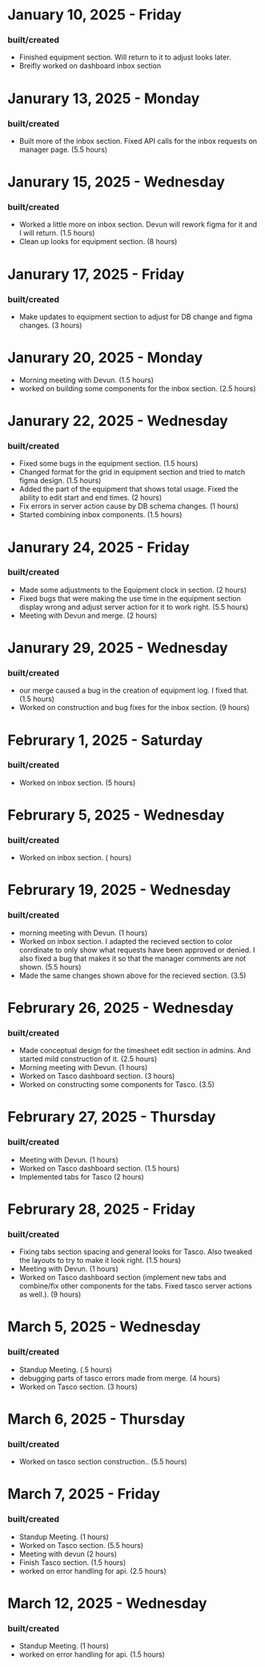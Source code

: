 # January 10, 2025 - Friday
### built/created
- Finished equipment section. Will return to it to adjust looks later.
- Breifly worked on dashboard inbox section

# Janurary 13, 2025 - Monday
### built/created
- Built more of the inbox section. Fixed API calls for the inbox requests on manager page. (5.5 hours)

# Janurary 15, 2025 - Wednesday
### built/created
- Worked a little more on inbox section. Devun will rework figma for it and I will return. (1.5 hours)
- Clean up looks for equipment section. (8 hours)

# Janurary 17, 2025 - Friday
### built/created
- Make updates to equipment section to adjust for DB change and figma changes. (3 hours)

# Janurary 20, 2025 - Monday
- Morning meeting with Devun. (1.5 hours)
- worked on building some components for the inbox section. (2.5 hours)

# Janurary 22, 2025 - Wednesday
### built/created
- Fixed some bugs in the equipment section. (1.5 hours)
- Changed format for the grid in equipment section and tried to match figma design. (1.5 hours)
- Added the part of the equipment that shows total usage. Fixed the ability to edit start and end times. (2 hours)
- Fix errors in server action cause by DB schema changes. (1 hours)
- Started combining inbox components. (1.5 hours)

# Janurary 24, 2025 - Friday
### built/created
- Made some adjustments to the Equipment clock in section. (2 hours)
- Fixed bugs that were making the use time in the equipment section display wrong and adjust server action for it to work right. (5.5 hours)
- Meeting with Devun and merge. (2 hours)

# Janurary 29, 2025 - Wednesday
### built/created
- our merge caused a bug in the creation of equipment log. I fixed that. (1.5 hours)
- Worked on construction and bug fixes for the inbox section. (9 hours)

# Februrary 1, 2025 - Saturday
### built/created
- Worked on inbox section. (5 hours)

# Februrary 5, 2025 - Wednesday
### built/created
- Worked on inbox section. ( hours)

# Februrary 19, 2025 - Wednesday
### built/created
- morning meeting with Devun. (1 hours)
- Worked on inbox section. I adapted the recieved section to color corrdinate to only show what requests have been approved or denied. I also fixed a bug that makes it so that the manager comments are not shown. (5.5 hours)
- Made the same changes shown above for the recieved section. (3.5)

# Februrary 26, 2025 - Wednesday
### built/created
- Made conceptual design for the timesheet edit section in admins. And started mild construction of it. (2.5 hours)
- Morning meeting with Devun. (1 hours)
- Worked on Tasco dashboard section. (3 hours)
- Worked on constructing some components for Tasco. (3.5)

# Februrary 27, 2025 - Thursday
### built/created
- Meeting with Devun. (1 hours)
- Worked on Tasco dashboard section. (1.5 hours)
- Implemented tabs for Tasco (2 hours)

# Februrary 28, 2025 - Friday
### built/created
- Fixing tabs section spacing and general looks for Tasco. Also tweaked the layouts to try to make it look right. (1.5 hours)
- Meeting with Devun. (1 hours)
- Worked on Tasco dashboard section (implement new tabs and combine/fix other components for the tabs. Fixed tasco server actions as well.). (9 hours)

# March 5, 2025 - Wednesday
### built/created
- Standup Meeting. (.5 hours)
- debugging parts of tasco errors made from merge. (4 hours)
- Worked on Tasco section. (3 hours)

# March 6, 2025 - Thursday
### built/created
- Worked on tasco section construction.. (5.5 hours)

# March 7, 2025 - Friday
### built/created
- Standup Meeting. (1 hours)
- Worked on Tasco section. (5.5 hours)
- Meeting with devun (2 hours)
- Finish Tasco section. (1.5 hours)
- worked on error handling for api. (2.5 hours)

# March 12, 2025 - Wednesday
### built/created
- Standup Meeting. (1 hours)
- worked on error handling for api. (1.5 hours)